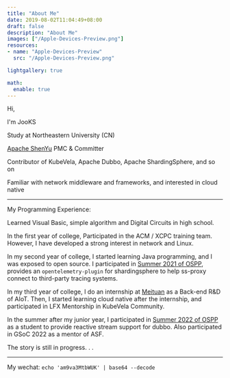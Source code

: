 ```yaml
---
title: "About Me"
date: 2019-08-02T11:04:49+08:00
draft: false
description: "About Me"
images: ["/Apple-Devices-Preview.png"]
resources:
- name: "Apple-Devices-Preview"
  src: "/Apple-Devices-Preview.png"

lightgallery: true

math:
  enable: true
---
```


Hi,

I'm JooKS

Study at Northeastern University (CN)

[Apache ShenYu](https://shenyu.apache.org/) PMC & Committer

Contributor of KubeVela, Apache Dubbo, Apache ShardingSphere, and so on

Familiar with network middleware and frameworks, and interested in cloud native

---

My Programming Experience:

Learned Visual Basic, simple algorithm and Digital Circuits in high school.

 In the first year of college, Participated in the ACM / XCPC training team. However, I have developed a strong interest in network and Linux.

In my second year of college, I started learning Java programming, and I was exposed to open source. I participated in [Summer 2021 of OSPP](https://summer.iscas.ac.cn/), provides an `opentelemetry-plugin` for shardingsphere to help ss-proxy connect to third-party tracing systems.

In my third year of college, I do an internship at [Meituan](https://about.meituan.com/en) as a Back-end R&D of AIoT. Then, I started learning cloud native after the internship, and participated in LFX Mentorship in KubeVela Community.

In the summer after my junior year, I participated in [Summer 2022 of OSPP](https://summer.iscas.ac.cn/) as a student to provide reactive stream support for dubbo. Also participated in GSoC 2022 as a mentor of ASF.

The story is still in progress. . .

---

My wechat: `echo 'am9va3MtbWUK' | base64 --decode`